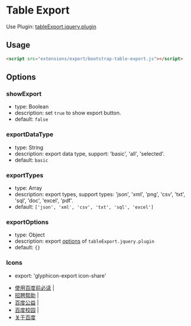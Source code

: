 # Table Export

Use Plugin: [tableExport.jquery.plugin](https://github.com/hhurz/tableExport.jquery.plugin)

## Usage

```html
<script src="extensions/export/bootstrap-table-export.js"></script>
```

## Options

### showExport

* type: Boolean
* description: set `true` to show export button.
* default: `false`

### exportDataType

* type: String
* description: export data type, support: 'basic', 'all', 'selected'.
* default: `basic`

### exportTypes

* type: Array
* description: export types, support types: 'json', 'xml', 'png', 'csv', 'txt', 'sql', 'doc', 'excel', 'pdf'.
* default: `['json', 'xml', 'csv', 'txt', 'sql', 'excel']`

### exportOptions

* type: Object
* description: export [options](https://github.com/hhurz/tableExport.jquery.plugin#options) of `tableExport.jquery.plugin`
* default: `{}`

### Icons
* export: 'glyphicon-export icon-share'










<div class="footer default"><ul><li>
    <a href="http://www.baidu.com/duty/" target="_blank">使用百度前必读</a>
    |
</li>
<li>
    <a href="#/recruitHelp" target="_blank">招聘帮助</a>
    |
</li>
<li>
    <a href="http://gongyi.baidu.com/" target="_blank">百度公益</a>
    |
</li>
<li>
    <a href="http://campus.baidu.com/" target="_blank">百度校园</a>
    |
</li>
<li>
    <a href="http://home.baidu.com/" target="_blank">关于百度</a>
    <!-- | -->
</li></ul>
</div>
